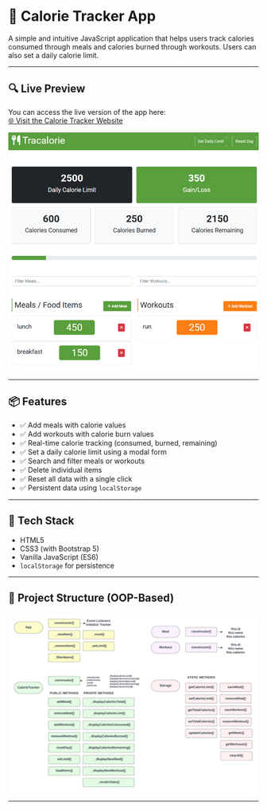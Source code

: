 # 🥗 Calorie Tracker App

A simple and intuitive JavaScript application that helps users track calories consumed through meals and calories burned through workouts. Users can also set a daily calorie limit.

---

## 🔍 Live Preview

You can access the live version of the app here:  
[🌐 Visit the Calorie Tracker Website](https://tracalorie-4nek.onrender.com)

![structure](tracalorie.PNG)

---

## 📦 Features

- ✅ Add meals with calorie values
- ✅ Add workouts with calorie burn values
- ✅ Real-time calorie tracking (consumed, burned, remaining)
- ✅ Set a daily calorie limit using a modal form
- ✅ Search and filter meals or workouts
- ✅ Delete individual items
- ✅ Reset all data with a single click
- ✅ Persistent data using `localStorage`

---

## 🧱 Tech Stack

- HTML5
- CSS3 (with Bootstrap 5)
- Vanilla JavaScript (ES6)
- `localStorage` for persistence

---

## 🧠 Project Structure (OOP-Based)

![structure](project_diagram.png)

---



